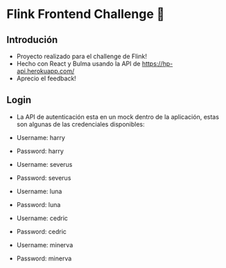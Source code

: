# Flink Frontend Challenge :sparkling_heart:

## Introdución 

- Proyecto realizado para el challenge de Flink!
- Hecho con React y Bulma usando la API de https://hp-api.herokuapp.com/ 
- Aprecio el feedback!

## Login
- La API de autenticación esta en un mock dentro de la aplicación, estas son algunas de las credenciales disponibles:

* Username: harry
* Password: harry

* Username: severus
* Password: severus

* Username: luna
* Password: luna

* Username: cedric
* Password: cedric

* Username: minerva
* Password: minerva